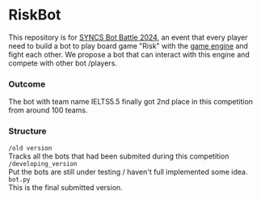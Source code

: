 # RiskBot
This repository is for [SYNCS Bot Battle 2024](https://syncs.org.au/competition), an event that every player need to build a bot to play board game "Risk" with the [game engine](https://github.com/syncs-usyd/risk-game-engine) and fight each other. We propose a bot that can interact with this engine and compete with other bot /players.  
### Outcome
The bot with team name IELTS5.5 finally got 2nd place in this competition from around 100 teams.
### Structure
``` /old version ```  
Tracks all the bots that had been submited during this competition  
``` /developing_version ```  
Put the bots are still under testing / haven't full implemented some idea.  
``` bot.py ```  
This is the final submitted version.
